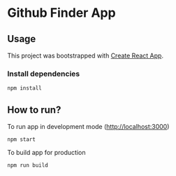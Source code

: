 # Github Finder App



## Usage

This project was bootstrapped with [Create React App](https://github.com/facebook/create-react-app).

### Install dependencies

```
npm install
```

## How to run?

To run app in development mode ([http://localhost:3000](http://localhost:3000))

```
npm start
```

To build app for production

```
npm run build
```


